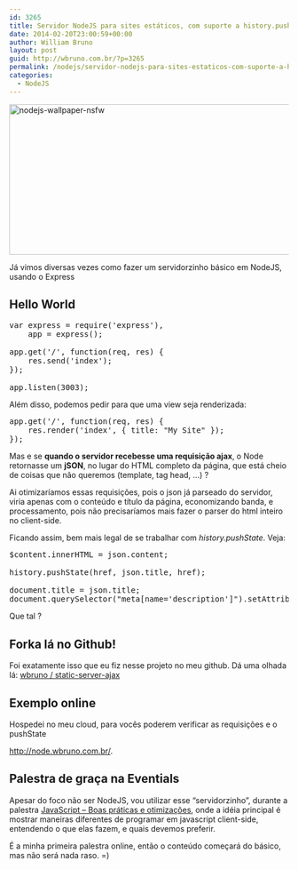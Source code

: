 ```yaml
---
id: 3265
title: Servidor NodeJS para sites estáticos, com suporte a history.pushState
date: 2014-02-20T23:00:59+00:00
author: William Bruno
layout: post
guid: http://wbruno.com.br/?p=3265
permalink: /nodejs/servidor-nodejs-para-sites-estaticos-com-suporte-a-history-pushstate/
categories:
  - NodeJS
---
```

<img src="/wp-content/uploads/2014/02/nodejs-wallpaper-nsfw.jpg" alt="nodejs-wallpaper-nsfw" width="800" height="271" class="aligncenter size-full wp-image-3268" />

<!--more-->



Já vimos diversas vezes como fazer um servidorzinho básico em NodeJS, usando o Express

## Hello World

<pre>var express = require('express'),
    app = express();

app.get('/', function(req, res) {
    res.send('index');
});

app.listen(3003);
</pre>

Além disso, podemos pedir para que uma view seja renderizada:

<pre>app.get('/', function(req, res) {
    res.render('index', { title: "My Site" });
});</pre>

Mas e se **quando o servidor recebesse uma requisição ajax**, o Node retornasse um **jSON**, no lugar do HTML completo da página, que está cheio de coisas que não queremos (template, tag head, &#8230;) ?

Ai otimizaríamos essas requisições, pois o json já parseado do servidor, viria apenas com o conteúdo e título da página, economizando banda, e processamento, pois não precisaríamos mais fazer o parser do html inteiro no client-side.

Ficando assim, bem mais legal de se trabalhar com <var>history.pushState</var>. Veja:

<pre>$content.innerHTML = json.content;

history.pushState(href, json.title, href);

document.title = json.title;
document.querySelector("meta[name='description']").setAttribute("content", json.description);</pre>

Que tal ?

## Forka lá no Github!

Foi exatamente isso que eu fiz nesse projeto no meu github. Dá uma olhada lá: [wbruno / static-server-ajax](https://github.com/wbruno/static-server-ajax)

## Exemplo online

Hospedei no meu cloud, para vocês poderem verificar as requisições e o pushState

<a href="http://node.wbruno.com.br/" rel="nofollow">http://node.wbruno.com.br/</a>.

## Palestra de graça na Eventials

Apesar do foco não ser NodeJS, vou utilizar esse &#8220;servidorzinho&#8221;, durante a palestra [JavaScript &#8211; Boas práticas e otimizações](https://www.eventials.com/pinceladasdaweb/javascript-boas-praticas-e-otimizacoes/), onde a idéia principal é mostrar maneiras diferentes de programar em javascript client-side, entendendo o que elas fazem, e quais devemos preferir.

É a minha primeira palestra online, então o conteúdo começará do básico, mas não será nada raso. =)
